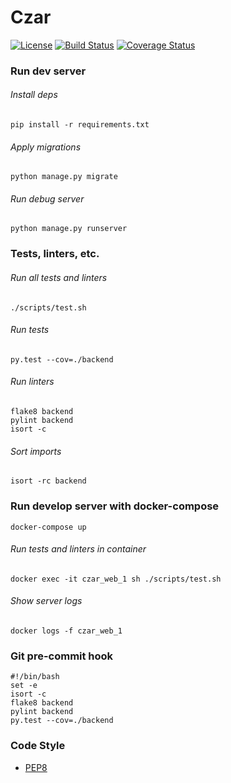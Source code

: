# Czar
[![License](https://img.shields.io/badge/license-MIT-blue.svg)](https://github.com/Afonasev/Czar/blob/master/LICENSE)
[![Build Status](https://travis-ci.org/Afonasev/Czar.svg?branch=master)](https://travis-ci.org/Afonasev/Czar)
[![Coverage Status](https://coveralls.io/repos/github/Afonasev/Czar/badge.svg?branch=master)](https://coveralls.io/github/Afonasev/Czar?branch=master)

### Run dev server

###### Install deps

    pip install -r requirements.txt

###### Apply migrations
    python manage.py migrate

###### Run debug server

    python manage.py runserver

### Tests, linters, etc.

###### Run all tests and linters

    ./scripts/test.sh

###### Run tests

    py.test --cov=./backend

###### Run linters

    flake8 backend
    pylint backend
    isort -c

###### Sort imports

    isort -rc backend

### Run develop server with docker-compose

    docker-compose up

###### Run tests and linters in container

    docker exec -it czar_web_1 sh ./scripts/test.sh

###### Show server logs

    docker logs -f czar_web_1

### Git pre-commit hook

    #!/bin/bash
    set -e
    isort -c
    flake8 backend
    pylint backend
    py.test --cov=./backend

### Code Style

* [PEP8](https://www.python.org/dev/peps/pep-0008/)
